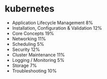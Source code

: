 <!DOCTYPE html>
<html lang="en">
  <head>

# kubernetes
- Application Lifecycle Management 8%<br>
- Installation, Configuration & Validation 12%<br>
- Core Concepts 19%<br>
- Networking 11%<br>
- Scheduling 5%<br>
- Security 12%<br>
- Cluster Maintenance 11%<br>
- Logging / Monitoring 5%<br>
- Storage 7%<br>
- Troubleshooting 10%<br>
